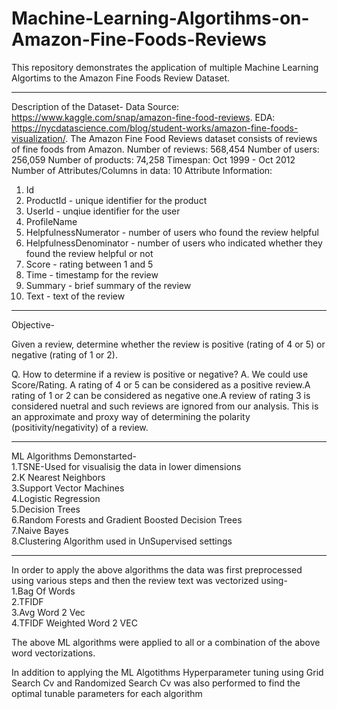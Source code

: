 # Machine-Learning-Algortihms-on-Amazon-Fine-Foods-Reviews

This repository demonstrates the application of multiple Machine Learning Algortims to the Amazon Fine Foods Review Dataset.

-----------------------------------------------------------------------------------------------------------------------------
Description of the Dataset-
Data Source: https://www.kaggle.com/snap/amazon-fine-food-reviews.
EDA: https://nycdatascience.com/blog/student-works/amazon-fine-foods-visualization/.
The Amazon Fine Food Reviews dataset consists of reviews of fine foods from Amazon.
Number of reviews: 568,454
Number of users: 256,059
Number of products: 74,258
Timespan: Oct 1999 - Oct 2012
Number of Attributes/Columns in data: 10
Attribute Information:
1. Id
2. ProductId - unique identifier for the product
3. UserId - unqiue identifier for the user
4. ProfileName
5. HelpfulnessNumerator - number of users who found the review helpful
6. HelpfulnessDenominator - number of users who indicated whether they found the
review helpful or not
7. Score - rating between 1 and 5
8. Time - timestamp for the review
9. Summary - brief summary of the review
10. Text - text of the review
------------------------------------------------------------------------------------------------------------------------------
Objective-

Given a review, determine whether the review is positive (rating of 4 or 5) or negative (rating of 1 or 2).

Q. How to determine if a review is positive or negative?
A. We could use Score/Rating. A rating of 4 or 5 can be considered as a positive review.A rating of 1 or 2 can be considered as negative one.A review of rating 3 is considered nuetral and such reviews are ignored from our analysis. 
This is an approximate and proxy way of determining the polarity (positivity/negativity) of a review.

------------------------------------------------------------------------------------------------------------------------------

ML Algorithms Demonstarted-\
1.TSNE-Used for visualisig the data in lower dimensions\
2.K Nearest Neighbors\
3.Support Vector Machines\
4.Logistic Regression\
5.Decision Trees\
6.Random Forests and Gradient Boosted Decision Trees\
7.Naive Bayes\
8.Clustering Algorithm used in UnSupervised settings

------------------------------------------------------------------------------------------------------------------------------
In order to apply the above algorithms the data was first preprocessed using various steps and then the review text was 
vectorized using-\
1.Bag Of Words\
2.TFIDF\
3.Avg Word 2 Vec\
4.TFIDF Weighted Word 2 VEC

The above ML algorithms were applied to all or a combination of the above word vectorizations.

In addition to applying the ML Algotithms Hyperparameter tuning using Grid Search Cv and Randomized Search Cv was also performed to 
find the optimal tunable parameters for each algorithm
